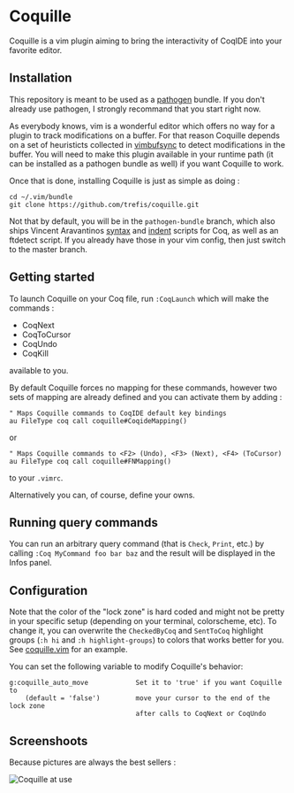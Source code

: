 Coquille
========

Coquille is a vim plugin aiming to bring the interactivity of CoqIDE into your
favorite editor.

Installation
------------

This repository is meant to be used as a [pathogen][1] bundle. If you don't
already use pathogen, I strongly recommand that you start right now.

As everybody knows, vim is a wonderful editor which offers no way for a plugin
to track modifications on a buffer. For that reason Coquille depends on a set of
heuristicts collected in [vimbufsync][2] to detect modifications in the buffer.
You will need to make this plugin available in your runtime path (it can be
installed as a pathogen bundle as well) if you want Coquille to work.

Once that is done, installing Coquille is just as simple as doing :

    cd ~/.vim/bundle
    git clone https://github.com/trefis/coquille.git

Not that by default, you will be in the `pathogen-bundle` branch, which also
ships Vincent Aravantinos [syntax][3] and [indent][4] scripts for Coq, as well
as an ftdetect script.
If you already have those in your vim config, then just switch to the master
branch.

Getting started
---------------

To launch Coquille on your Coq file, run `:CoqLaunch` which will make the
commands :

- CoqNext
- CoqToCursor
- CoqUndo
- CoqKill

available to you.

By default Coquille forces no mapping for these commands, however two sets of
mapping are already defined and you can activate them by adding :

    " Maps Coquille commands to CoqIDE default key bindings
    au FileType coq call coquille#CoqideMapping()

or

    " Maps Coquille commands to <F2> (Undo), <F3> (Next), <F4> (ToCursor)
    au FileType coq call coquille#FNMapping()

to your `.vimrc`.

Alternatively you can, of course, define your owns.

Running query commands
----------------------

You can run an arbitrary query command (that is `Check`, `Print`, etc.) by
calling `:Coq MyCommand foo bar baz` and the result will be displayed in the
Infos panel.

Configuration
-------------

Note that the color of the "lock zone" is hard coded and might not be pretty in
your specific setup (depending on your terminal, colorscheme, etc).
To change it, you can overwrite the `CheckedByCoq` and `SentToCoq` highlight
groups (`:h hi` and `:h highlight-groups`) to colors that works better for you.
See [coquille.vim][5] for an example.

You can set the following variable to modify Coquille's behavior:

    g:coquille_auto_move            Set it to 'true' if you want Coquille to
        (default = 'false')         move your cursor to the end of the lock zone
                                    after calls to CoqNext or CoqUndo

Screenshoots
------------

Because pictures are always the best sellers :

![Coquille at use](http://the-lambda-church.github.io/coquille/coquille.png)

[1]: https://github.com/tpope/vim-pathogen
[2]: https://github.com/def-lkb/vimbufsync
[3]: http://www.vim.org/scripts/script.php?script_id=2063 "coq syntax on vim.org"
[4]: http://www.vim.org/scripts/script.php?script_id=2079 "coq indent on vim.org"
[5]: https://github.com/the-lambda-church/coquille/blob/master/autoload/coquille.vim#L103

